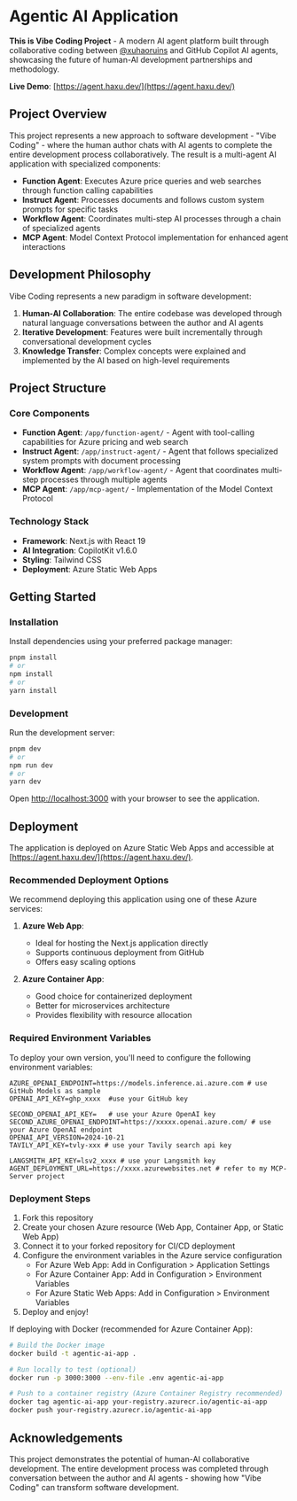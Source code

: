 # Agentic AI Application

**This is Vibe Coding Project** - A modern AI agent platform built through collaborative coding between [@xuhaoruins](https://github.com/xuhaoruins) and GitHub Copilot AI agents, showcasing the future of human-AI development partnerships and methodology.

**Live Demo**: [https://agent.haxu.dev/](https://agent.haxu.dev/)


## Project Overview

This project represents a new approach to software development - "Vibe Coding" - where the human author chats with AI agents to complete the entire development process collaboratively. The result is a multi-agent AI application with specialized components:

- **Function Agent**: Executes Azure price queries and web searches through function calling capabilities
- **Instruct Agent**: Processes documents and follows custom system prompts for specific tasks
- **Workflow Agent**: Coordinates multi-step AI processes through a chain of specialized agents
- **MCP Agent**: Model Context Protocol implementation for enhanced agent interactions

## Development Philosophy

Vibe Coding represents a new paradigm in software development:

1. **Human-AI Collaboration**: The entire codebase was developed through natural language conversations between the author and AI agents
2. **Iterative Development**: Features were built incrementally through conversational development cycles
3. **Knowledge Transfer**: Complex concepts were explained and implemented by the AI based on high-level requirements

## Project Structure

### Core Components

- **Function Agent**: `/app/function-agent/` - Agent with tool-calling capabilities for Azure pricing and web search
- **Instruct Agent**: `/app/instruct-agent/` - Agent that follows specialized system prompts with document processing
- **Workflow Agent**: `/app/workflow-agent/` - Agent that coordinates multi-step processes through multiple agents
- **MCP Agent**: `/app/mcp-agent/` - Implementation of the Model Context Protocol

### Technology Stack

- **Framework**: Next.js with React 19
- **AI Integration**: CopilotKit v1.6.0
- **Styling**: Tailwind CSS
- **Deployment**: Azure Static Web Apps

## Getting Started

### Installation

Install dependencies using your preferred package manager:

```bash
pnpm install
# or
npm install
# or
yarn install
```

### Development

Run the development server:

```bash
pnpm dev
# or
npm run dev
# or
yarn dev
```

Open [http://localhost:3000](http://localhost:3000) with your browser to see the application.

## Deployment

The application is deployed on Azure Static Web Apps and accessible at [https://agent.haxu.dev/](https://agent.haxu.dev/).

### Recommended Deployment Options

We recommend deploying this application using one of these Azure services:

1. **Azure Web App**:

   - Ideal for hosting the Next.js application directly
   - Supports continuous deployment from GitHub
   - Offers easy scaling options
2. **Azure Container App**:

   - Good choice for containerized deployment
   - Better for microservices architecture
   - Provides flexibility with resource allocation

### Required Environment Variables

To deploy your own version, you'll need to configure the following environment variables:

```
AZURE_OPENAI_ENDPOINT=https://models.inference.ai.azure.com # use GitHub Models as sample
OPENAI_API_KEY=ghp_xxxx  #use your GitHub key

SECOND_OPENAI_API_KEY=   # use your Azure OpenAI key
SECOND_AZURE_OPENAI_ENDPOINT=https://xxxxx.openai.azure.com/ # use your Azure OpenAI endpoint
OPENAI_API_VERSION=2024-10-21
TAVILY_API_KEY=tvly-xxx # use your Tavily search api key

LANGSMITH_API_KEY=lsv2_xxxx # use your Langsmith key
AGENT_DEPLOYMENT_URL=https://xxxx.azurewebsites.net # refer to my MCP-Server project

```

### Deployment Steps

1. Fork this repository
2. Create your chosen Azure resource (Web App, Container App, or Static Web App)
3. Connect it to your forked repository for CI/CD deployment
4. Configure the environment variables in the Azure service configuration
   - For Azure Web App: Add in Configuration > Application Settings
   - For Azure Container App: Add in Configuration > Environment Variables
   - For Azure Static Web Apps: Add in Configuration > Environment Variables
5. Deploy and enjoy!

If deploying with Docker (recommended for Azure Container App):

```bash
# Build the Docker image
docker build -t agentic-ai-app .

# Run locally to test (optional)
docker run -p 3000:3000 --env-file .env agentic-ai-app

# Push to a container registry (Azure Container Registry recommended)
docker tag agentic-ai-app your-registry.azurecr.io/agentic-ai-app
docker push your-registry.azurecr.io/agentic-ai-app
```

## Acknowledgements

This project demonstrates the potential of human-AI collaborative development. The entire development process was completed through conversation between the author and AI agents - showing how "Vibe Coding" can transform software development.
